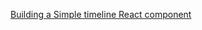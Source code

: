 
[Building a Simple timeline React component](https://andresjpulido.medium.com/building-a-simple-timeline-react-component-5a782501fbb5)
